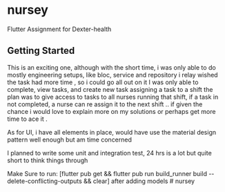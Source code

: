 # nursey

Flutter Assignment for Dexter-health

## Getting Started

This is an exciting one, 
although with the short time, i was only able to do mostly engineering setups, like bloc, service and repository
i relay wished the task had more time , so i could go all out on it
I was only able to complete, view tasks, and create new task assigning a task to a shift
the plan was to give access to tasks to all nurses running that shift,
if a task in not completed, a nurse can re assign it to the next shift
.. if given the chance i would love to explain more on my solutions
or perhaps get more time to ace it .

As for UI, i have all elements in place, would have use the material design pattern well enough
but am time concerned 

I planned to write some unit and integration test, 24 hrs is a lot but quite short to think
things through

Make Sure to run:
[flutter pub get && flutter pub run build_runner build --delete-conflicting-outputs && clear] after adding models # nursey
